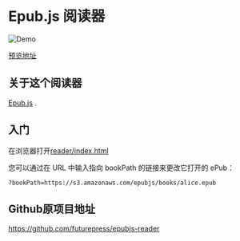 Epub.js 阅读器
================================

![Demo](http://fchasen.com/futurepress/epubjs-reader_moby-dick.png)

[预览地址](http://futurepress.github.com/epubjs-reader/)

关于这个阅读器
-------------------------

[Epub.js](http://futurepress.github.com/epub.js/) .


入门
-------------------------

在浏览器打开[reader/index.html](http://futurepress.github.com/epubjs-reader/index.html) 

您可以通过在 URL 中输入指向 bookPath 的链接来更改它打开的 ePub：

`?bookPath=https://s3.amazonaws.com/epubjs/books/alice.epub`

Github原项目地址
-------------------------

https://github.com/futurepress/epubjs-reader